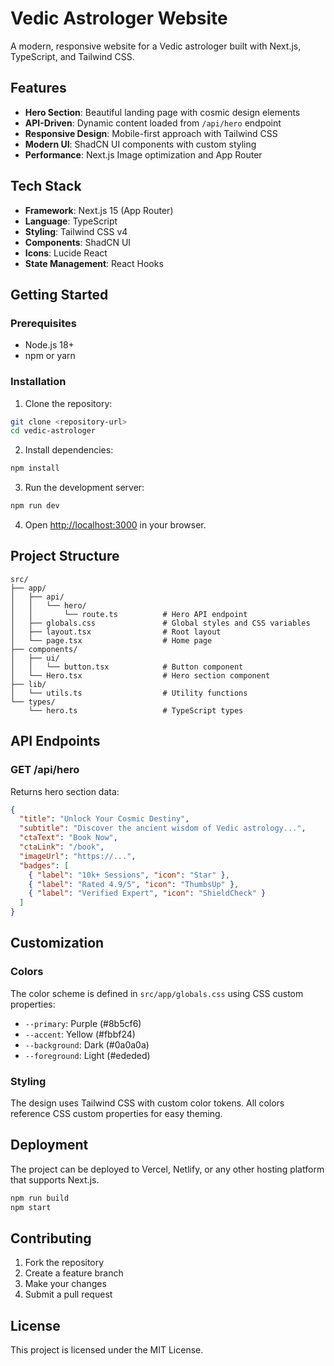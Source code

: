 # Vedic Astrologer Website

A modern, responsive website for a Vedic astrologer built with Next.js, TypeScript, and Tailwind CSS.

## Features

- **Hero Section**: Beautiful landing page with cosmic design elements
- **API-Driven**: Dynamic content loaded from `/api/hero` endpoint
- **Responsive Design**: Mobile-first approach with Tailwind CSS
- **Modern UI**: ShadCN UI components with custom styling
- **Performance**: Next.js Image optimization and App Router

## Tech Stack

- **Framework**: Next.js 15 (App Router)
- **Language**: TypeScript
- **Styling**: Tailwind CSS v4
- **Components**: ShadCN UI
- **Icons**: Lucide React
- **State Management**: React Hooks

## Getting Started

### Prerequisites

- Node.js 18+ 
- npm or yarn

### Installation

1. Clone the repository:
```bash
git clone <repository-url>
cd vedic-astrologer
```

2. Install dependencies:
```bash
npm install
```

3. Run the development server:
```bash
npm run dev
```

4. Open [http://localhost:3000](http://localhost:3000) in your browser.

## Project Structure

```
src/
├── app/
│   ├── api/
│   │   └── hero/
│   │       └── route.ts          # Hero API endpoint
│   ├── globals.css               # Global styles and CSS variables
│   ├── layout.tsx                # Root layout
│   └── page.tsx                  # Home page
├── components/
│   ├── ui/
│   │   └── button.tsx            # Button component
│   └── Hero.tsx                  # Hero section component
├── lib/
│   └── utils.ts                  # Utility functions
└── types/
    └── hero.ts                   # TypeScript types
```

## API Endpoints

### GET /api/hero

Returns hero section data:

```json
{
  "title": "Unlock Your Cosmic Destiny",
  "subtitle": "Discover the ancient wisdom of Vedic astrology...",
  "ctaText": "Book Now",
  "ctaLink": "/book",
  "imageUrl": "https://...",
  "badges": [
    { "label": "10k+ Sessions", "icon": "Star" },
    { "label": "Rated 4.9/5", "icon": "ThumbsUp" },
    { "label": "Verified Expert", "icon": "ShieldCheck" }
  ]
}
```

## Customization

### Colors

The color scheme is defined in `src/app/globals.css` using CSS custom properties:

- `--primary`: Purple (#8b5cf6)
- `--accent`: Yellow (#fbbf24)
- `--background`: Dark (#0a0a0a)
- `--foreground`: Light (#ededed)

### Styling

The design uses Tailwind CSS with custom color tokens. All colors reference CSS custom properties for easy theming.

## Deployment

The project can be deployed to Vercel, Netlify, or any other hosting platform that supports Next.js.

```bash
npm run build
npm start
```

## Contributing

1. Fork the repository
2. Create a feature branch
3. Make your changes
4. Submit a pull request

## License

This project is licensed under the MIT License.
